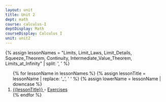 ```yaml
---
layout: unit
title: Unit 2
dept: math
course: calculus-I
deptDisplay: Math
courseDisplay: Calculus I
unit: unit2
---
```


{% assign lessonNames = "Limits, Limit_Laws, Limit_Details, Squeeze_Theorem, Continuity, Intermediate_Value_Theorem, Limits_at_Infinity" | split: ', ' %}

<ol>
{% for lessonName in lessonNames %}
{% assign lessonTitle = lessonName | replace:  '_', ' ' %}
{% assign lowerName = lessonName | downcase %}
<li> <a class = "page-link" href = "{{ lowerName | prepend: units[unitIndex] | prepend: current_page.permalink }}"> {{lessonTitle}} </a> - <a class = "page-link" href = "{{ lowerName | prepend: units[unitIndex] | prepend: current_page.permalink | append: "-exercises" }}"> Exercises </a> </li>
{% endfor %}
</ol>

